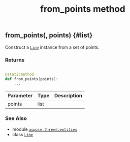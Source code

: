 ﻿---
title: from_points method
second_title: Aspose.3D for Python via .NET API References
description: 
type: docs
weight: 30
url: /python-net/aspose.threed.entities/line/from_points/
is_root: false
---

## from_points(, points) {#list}

Construct a [`Line`](/3d/python-net/aspose.threed.entities/line) instance from a set of points.


### Returns 





```python

@staticmethod
def from_points(points):
    ...
```


| Parameter | Type | Description |
| :- | :- | :- |
| points | list |  |



### See Also
* module [`aspose.threed.entities`](../../)
* class [`Line`](/3d/python-net/aspose.threed.entities/line)
